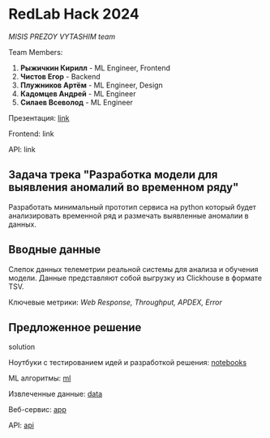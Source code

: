 # RedLab Hack 2024

*MISIS PREZOY VYTASHIM team*

Team Members:
1) **Рыжичкин Кирилл** - ML Engineer, Frontend
2) **Чистов Егор** - Backend
3) **Плужников Артём** - ML Engineer, Design
4) **Кадомцев Андрей** - ML Engineer
5) **Силаев Всеволод** - ML Engineer

Презентация: [link](https://drive.google.com/)

Frontend: link

API: link

## Задача трека "Разработка модели для выявления аномалий во временном ряду"

Разработать минимальный прототип сервиса на python который будет анализировать временной ряд и размечать выявленные аномалии в данных. 

## Вводные данные

Cлепок данных телеметрии реальной системы для анализа и обучения модели. Данные представляют собой выгрузку из Clickhouse в формате TSV. 

Ключевые метрики: *Web Response, Throughput, APDEX, Error*

## Предложенное решение

solution
  
Ноутбуки с тестированием идей и разработкой решения: [notebooks](https://github.com/l1ghtsource/redlab-timeseries-anomaly-detection/tree/main/notebooks)

ML алгоритмы: [ml](https://github.com/l1ghtsource/redlab-timeseries-anomaly-detection/tree/main/ml)

Извлеченные данные: [data](https://github.com/l1ghtsource/redlab-timeseries-anomaly-detection/tree/main/data)

Веб-сервис: [app](https://github.com/l1ghtsource/redlab-timeseries-anomaly-detection/tree/main/app.py)

API: [api](https://github.com/l1ghtsource/redlab-timeseries-anomaly-detection/tree/main/api.py)
